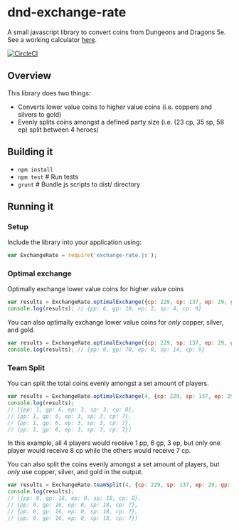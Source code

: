 # dnd-exchange-rate

A small javascript library to convert coins from Dungeons and Dragons 5e. 
See a working calculator [here](http://stephthedev.com/dnd-exchange-rate/).

[![CircleCI](https://circleci.com/gh/stephthedev/dnd-exchange-rate/tree/master.svg?style=svg)](https://circleci.com/gh/stephthedev/dnd-exchange-rate/tree/master)

## Overview
This library does two things:
* Converts lower value coins to higher value coins (i.e. coppers and silvers to gold)
* Evenly splits coins amongst a defined party size (i.e. (23 cp, 35 sp, 58 ep) split between 4 heroes)

## Building it
* `npm install`
* `npm test`	# Run tests
* `grunt`	# Bundle js scripts to dist/ directory


## Running it
### Setup
Include the library into your application using:
```js
var ExchangeRate = require('exchange-rate.js');
```
### Optimal exchange
Optimally exchange lower value coins for higher value coins
```js
var results = ExchangeRate.optimalExchange({cp: 229, sp: 137, ep: 29, gp: 41});
console.log(results); // {pp: 6, gp: 10, ep: 2, sp: 4, cp: 9}
```
You can also optimally exchange lower value coins for *only* copper, silver, and gold. 
```js
var results = ExchangeRate.optimalExchange({cp: 229, sp: 137, ep: 29, gp: 41}, ["cp", "sp", "gp"]);
console.log(results); // {pp: 0, gp: 70, ep: 0, sp: 14, cp: 9}
```

### Team Split
You can split the total coins evenly amongst a set amount of players. 
```js
var results = ExchangeRate.optimalExchange(4, {cp: 229, sp: 137, ep: 29, gp: 41});
console.log(results); 
// [{pp: 1, gp: 6, ep: 3, sp: 3, cp: 8}, 
// {pp: 1, gp: 6, ep: 3, sp: 3, cp: 7},
// {pp: 1, gp: 6, ep: 3, sp: 3, cp: 7}, 
// {pp: 1, gp: 6, ep: 3, sp: 3, cp: 7}]
```
In this example, all 4 players would receive 1 pp, 6 gp, 3 ep, but only one player would receive 8 cp while the others would  receive 7 cp. 

You can also split the coins evenly amongst a set amount of players, but *only* use copper, silver, and gold in the output.
```js
var results = ExchangeRate.teamSplit(4, {cp: 229, sp: 137, ep: 29, gp: 41}, ["cp", "sp", "gp"]);
console.log(results);
// [{pp: 0, gp: 16, ep: 0, sp: 18, cp: 8},
// {pp: 0, gp: 16, ep: 0, sp: 18, cp: 7},
// {pp: 0, gp: 16, ep: 0, sp: 18, cp: 7},
// {pp: 0, gp: 16, ep: 0, sp: 18, cp: 7}]
```

